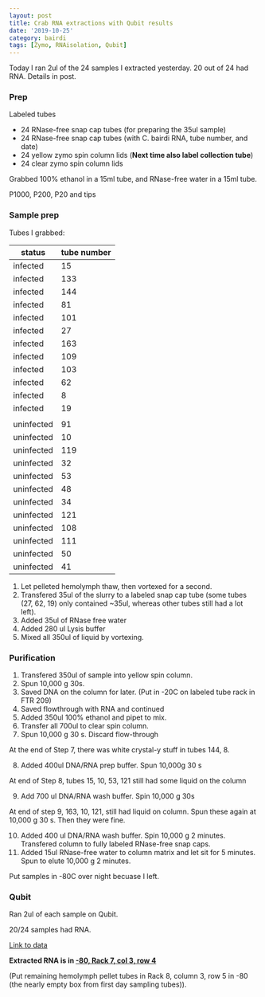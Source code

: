 ```yaml
---
layout: post
title: Crab RNA extractions with Qubit results
date: '2019-10-25'
category: bairdi
tags: [Zymo, RNAisolation, Qubit]
---
```

Today I ran 2ul of the 24 samples I extracted yesterday. 20 out of 24 had RNA. Details in post. 

### Prep
Labeled tubes
- 24 RNase-free snap cap tubes (for preparing the 35ul sample)
- 24 RNase-free snap cap tubes (with C. bairdi RNA, tube number, and date)
- 24 yellow zymo spin column lids (**Next time also label collection tube**)
- 24 clear zymo spin column lids

Grabbed 100% ethanol in a 15ml tube, and RNase-free water in a 15ml tube. 

P1000, P200, P20 and tips

### Sample prep
Tubes I grabbed:    

| status     | tube number |
|------------|-------------|
| infected   | 15          |
| infected   | 133         |
| infected   | 144         |
| infected   | 81          |
| infected   | 101         |
| infected   | 27          |
| infected   | 163         |
| infected   | 109         |
| infected   | 103         |
| infected   | 62          |
| infected   | 8           |
| infected   | 19          |
|            |             |
| uninfected | 91          |
| uninfected | 10          |
| uninfected | 119         |
| uninfected | 32          |
| uninfected | 53          |
| uninfected | 48          |
| uninfected | 34          |
| uninfected | 121         |
| uninfected | 108         |
| uninfected | 111         |
| uninfected | 50          |
| uninfected | 41          |


1. Let pelleted hemolymph thaw, then vortexed for a second.
2. Transfered 35ul of the slurry to a labeled snap cap tube (some tubes (27, 62, 19) only contained ~35ul, whereas other tubes still had a lot left). 
3. Added 35ul of RNase free water
4. Added 280 ul Lysis buffer 
5. Mixed all 350ul of liquid by vortexing. 

### Purification
1. Transfered 350ul of sample into yellow spin column.
2. Spun 10,000 g 30s. 
3. Saved DNA on the column for later. (Put in -20C on labeled tube rack in FTR 209)
4. Saved flowthrough with RNA and continued
5. Added 350ul 100% ethanol and pipet to mix.
6. Transfer all 700ul to clear spin column. 
7. Spun 10,000 g 30 s. 
Discard flow-through

At the end of Step 7, there was white crystal-y stuff in tubes 144, 8. 

8. Added 400ul DNA/RNA prep buffer. Spun 10,000g 30 s

At end of Step 8, tubes 15, 10, 53, 121 still had some liquid on the column

9. Add 700 ul DNA/RNA wash buffer. Spin 10,000 g 30s 

At end of step 9, 163, 10, 121, still had liquid on column. Spun these again at 10,000 g 30 s. Then they were fine. 

10. Added 400 ul DNA/RNA wash buffer. Spin 10,000 g 2 minutes. Transfered column to fully labeled RNase-free snap caps.
11. Added 15ul RNase-free water to column matrix and let sit for 5 minutes. Spun to elute 10,000 g 2 minutes.

Put samples in -80C over night becuase I left. 

### Qubit
Ran 2ul of each sample on Qubit. 

20/24 samples had RNA. 

[Link to data](https://docs.google.com/spreadsheets/d/16zarY-NZnyrlKN69chKfSraMnVi3OFzlwDytWGx5NZ0/edit?usp=sharing) 


**Extracted RNA is in [-80, Rack 7, col 3, row 4](https://docs.google.com/spreadsheets/d/1Qsvz3QTURlPF_hX05BQxjom3484WuMfqQ1ILl9LEljU/edit#gid=2006985773)**

(Put remaining hemolymph pellet tubes in Rack 8, column 3, row 5 in -80 (the nearly empty box from first day sampling tubes)).
